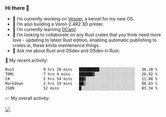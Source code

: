### Hi there 👋

<!--
**berkus/berkus** is a ✨ _special_ ✨ repository because its `README.md` (this file) appears on your GitHub profile.

Here are some ideas to get you started:

- 🔭 I’m currently working on ...
- 🌱 I’m currently learning ...
- 👯 I’m looking to collaborate on ...
- 🤔 I’m looking for help with ...
- 💬 Ask me about ...
- 📫 How to reach me: ...
- 😄 Pronouns: ...
- ⚡ Fun fact: ...
-->

- 🔭 I’m currently working on [Vesper](https://github.com/metta-systems/vesper), a kernel for my new OS.
- 🔭 I’m also building a Voron 2.4R2 3D printer.
- 🌱 I’m currently learning [OCaml](https://ocaml.org/manual/5.3/lex.html)
- 👯 I’m looking to collaborate on any Rust crates that you think need more love - updating to latest Rust edition, enabling automatic publishing to crates.io, these kinda maintenance things.
- 💬 Ask me about Rust and OSdev and OSdev in Rust.

💼 My recent activity:

<!--START_SECTION:waka-->

```txt
Rust             9 hrs 28 mins   █████████░░░░░░░░░░░░░░░░   36.10 %
TOML             7 hrs 4 mins    ██████▓░░░░░░░░░░░░░░░░░░   26.92 %
C#               2 hrs 54 mins   ██▓░░░░░░░░░░░░░░░░░░░░░░   11.08 %
Markdown         2 hrs 19 mins   ██▒░░░░░░░░░░░░░░░░░░░░░░   08.83 %
JSON             52 mins         █░░░░░░░░░░░░░░░░░░░░░░░░   03.34 %
```

<!--END_SECTION:waka-->

📈 My overall activity:

![](http://github-profile-summary-cards.vercel.app/api/cards/profile-details?username=berkus&theme=flag_india)
